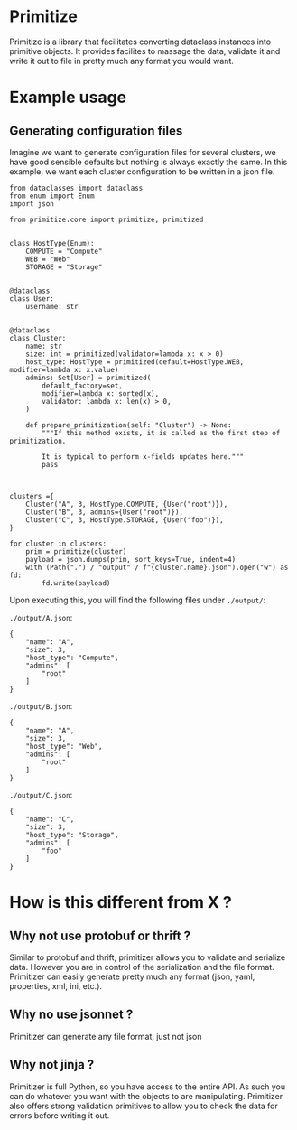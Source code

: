 # Primitize

Primitize is a library that facilitates converting dataclass instances into primitive objects. It provides facilites to massage the data, validate it and write it out to file in pretty much any format you would want.

# Example usage
## Generating configuration files
Imagine we want to generate configuration files for several clusters, we have good sensible defaults but nothing is always exactly the same. In this example, we want each cluster configuration to be written in a json file.

```
from dataclasses import dataclass
from enum import Enum
import json

from primitize.core import primitize, primitized


class HostType(Enum):
    COMPUTE = "Compute"
    WEB = "Web"
    STORAGE = "Storage"


@dataclass
class User:
    username: str


@dataclass
class Cluster:
    name: str
    size: int = primitized(validator=lambda x: x > 0)
    host_type: HostType = primitized(default=HostType.WEB, modifier=lambda x: x.value)
    admins: Set[User] = primitized(
        default_factory=set,
        modifier=lambda x: sorted(x),
        validator: lambda x: len(x) > 0,
    )

    def prepare_primitization(self: "Cluster") -> None:
        """If this method exists, it is called as the first step of primitization.
        
        It is typical to perform x-fields updates here."""
        pass



clusters ={
    Cluster("A", 3, HostType.COMPUTE, {User("root")}),
    Cluster("B", 3, admins={User("root")}),
    Cluster("C", 3, HostType.STORAGE, {User("foo")}),
}

for cluster in clusters:
    prim = primitize(cluster)
    payload = json.dumps(prim, sort_keys=True, indent=4)
    with (Path(".") / "output" / f"{cluster.name}.json").open("w") as fd:
        fd.write(payload)
```

Upon executing this, you will find the following files under `./output/`:

`./output/A.json`:
```
{
    "name": "A",
    "size": 3,
    "host_type": "Compute",
    "admins": [
        "root"
    ]
}
```

`./output/B.json`:
```
{
    "name": "A",
    "size": 3,
    "host_type": "Web",
    "admins": [
        "root"
    ]
}
```

`./output/C.json`:
```
{
    "name": "C",
    "size": 3,
    "host_type": "Storage",
    "admins": [
        "foo"
    ]
}
```


# How is this different from X ?

## Why not use protobuf or thrift ?
Similar to protobuf and thrift, primitizer allows you to validate and serialize data. However you are in control of the serialization and the file format. Primitizer can easily generate pretty much any format (json, yaml, properties, xml, ini, etc.).

## Why no use jsonnet ?
Primitizer can generate any file format, just not json

## Why not jinja ?
Primitizer is full Python, so you have access to the entire API. As such you can do whatever you want with the objects to are manipulating.
Primitizer also offers strong validation primitives to allow you to check the data for errors before writing it out.

